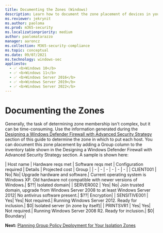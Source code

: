 ```yaml
---
title: Documenting the Zones (Windows)
description: Learn how to document the zone placement of devices in your design for Windows Defender Firewall with Advanced Security.
ms.reviewer: jekrynit
ms.author: paoloma
ms.prod: m365-security
ms.localizationpriority: medium
author: paolomatarazzo
manager: aaroncz
ms.collection: M365-security-compliance
ms.topic: conceptual
ms.date: 09/07/2021
ms.technology: windows-sec
appliesto: 
  - ✅ <b>Windows 10</b>
  - ✅ <b>Windows 11</b>
  - ✅ <b>Windows Server 2016</b>
  - ✅ <b>Windows Server 2019</b>
  - ✅ <b>Windows Server 2022</b>
---
```


# Documenting the Zones


Generally, the task of determining zone membership isn't complex, but it can be time-consuming. Use the information generated during the [Designing a Windows Defender Firewall with Advanced Security Strategy](designing-a-windows-firewall-with-advanced-security-strategy.md) section of this guide to determine the zone in which to put each host. You can document this zone placement by adding a Group column to the inventory table shown in the Designing a Windows Defender Firewall with Advanced Security Strategy section. A sample is shown here:

| Host name | Hardware reqs met | Software reqs met | Configuration required | Details | Projected cost | Group |
| - | - | - | - | - | - |
| CLIENT001 | No| No| Upgrade hardware and software.| Current operating system is Windows XP. Old hardware not compatible with newer versions of Windows.| $??| Isolated domain| 
| SERVER002 | Yes| No| Join trusted domain, upgrade from Windows Server 2008 to at least Windows Server 2012| No antivirus software present.| $??| Encryption| 
| SENSITIVE001 | Yes| Yes| Not required.| Running Windows Server 2012. Ready for inclusion.| $0| Isolated server (in zone by itself)| 
| PRINTSVR1 | Yes| Yes| Not required.| Running Windows Server 2008 R2. Ready for inclusion.| $0| Boundary| 

**Next:** [Planning Group Policy Deployment for Your Isolation Zones](planning-group-policy-deployment-for-your-isolation-zones.md)
